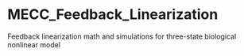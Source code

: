 # MECC_Feedback_Linearization
Feedback linearization math and simulations for three-state biological nonlinear model
